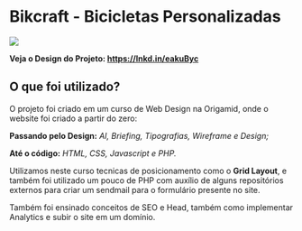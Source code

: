 # Bikcraft - Bicicletas Personalizadas

![](https://i.imgur.com/gZZyZ6b.jpg)

**Veja o Design do Projeto: https://lnkd.in/eakuByc**

## O que foi utilizado?
O projeto foi criado em um curso de Web Design na Origamid, onde o website foi criado a partir do zero: 

**Passando pelo Design:** *AI, Briefing, Tipografias, Wireframe e Design;*

**Até o código:** *HTML, CSS, Javascript e PHP.*

Utilizamos neste curso tecnicas de posicionamento como o **Grid Layout**, e também foi utilizado um pouco de PHP com auxílio de alguns repositórios externos para criar um sendmail para o formulário presente no site.

Também foi ensinado conceitos de SEO e Head, também como implementar Analytics e subir o site em um domínio.

